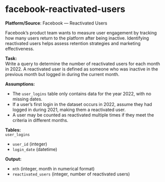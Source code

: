 # facebook-reactivated-users

**Platform/Source**: Facebook — Reactivated Users  

Facebook’s product team wants to measure user engagement by tracking how many users return to the platform after being inactive. Identifying reactivated users helps assess retention strategies and marketing effectiveness.  

**Task:**  
Write a query to determine the number of reactivated users for each month in 2022. A reactivated user is defined as someone who was inactive in the previous month but logged in during the current month.  

**Assumptions:**  
- The `user_logins` table only contains data for the year 2022, with no missing dates.  
- If a user’s first login in the dataset occurs in 2022, assume they had logged in during 2021, making them a reactivated user.  
- A user may be counted as reactivated multiple times if they meet the criteria in different months.  

**Tables:**  
`user_logins`  
- `user_id` (integer)  
- `login_date` (datetime)  

**Output:**  
- `mth` (integer, month in numerical format)  
- `reactivated_users` (integer, number of reactivated users)  



